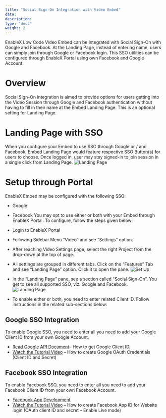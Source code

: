 ```yaml
---
title: "Social Sign-On Integration with Video Embed"
date: 
description:
type: "docs"
weight: 2
---
```

EnableX Low Code Video Embed can be integrated with Social Sign-On with Google and Facebook. At the Landing Page, instead of entering name, users can simply join through Google or Facebook login. This SSO utilities can be configured through EnableX Portal using own Facebook and Google Account. 
# Overview
Social Sign-On integration is aimed to provide options for users getting into the Video Session through Google and Facebook authentication without having to fill in their name at the Embed Landing Page. This is an optional setting for Landing Page.
# Landing Page with SSO
When you configure your Embed to use SSO through Google or / and Facebook, Embed Landing Page would feature respective SSO Button(s) for users to choose. Once logged in, user may stay signed-in to join session in a single click from Landing Page.
![Landing Page](./sso-landing-page.png)
# Setup through Portal
EnableX Embed may be configured with the following SSO:

- Google
- Facebook
You may opt to use either or both with your Embed through EnableX Portal. To configure, follow the steps given below:

- Login to EnableX Portal
- Following Sidebar Menu “Video” and see “Settings” option.
- After reaching Video Settings page, select the right Project from the drop-down at the top of page.
- All settings are grouped in different tabs. Click on the “Features” Tab and see “Landing Page” option. Click it to open the pane.
![Set Up](./set-up.png)
- In the “Landing Page” pane, see a section called “Social Sign-On”. You get to see all supported SSO, viz. Google and Facebook.
![Landing Page](./Landing-Page-Setup.png)
- To enable either or both, you need to enter related Client ID. Follow instructions in the related sub-sections below:
## Google SSO Integration
To enable Google SSO, you need to enter all you need to add your Google Client ID from your own Google Account.

- [Read Google API Document](https://console.cloud.google.com/apis/credentials)– How to get Google Client ID.
- [Watch the Tutorial Video](https://youtu.be/xH6hAW3EqLk) – How to create Google OAuth Credentials (Client ID and Secret)
## Facebook SSO Integration
To enable Facebook SSO, you need to enter all you need to add your Facebook Client ID from your own Facebook Account.

- [Facebook App Development](/https://developers.facebook.com/)
- [Watch the Tutorial Video](https://youtu.be/jMVlSDU-6l4) – How to create Facebook App ID for Website login (OAuth client ID and secret – Enable Live mode)
